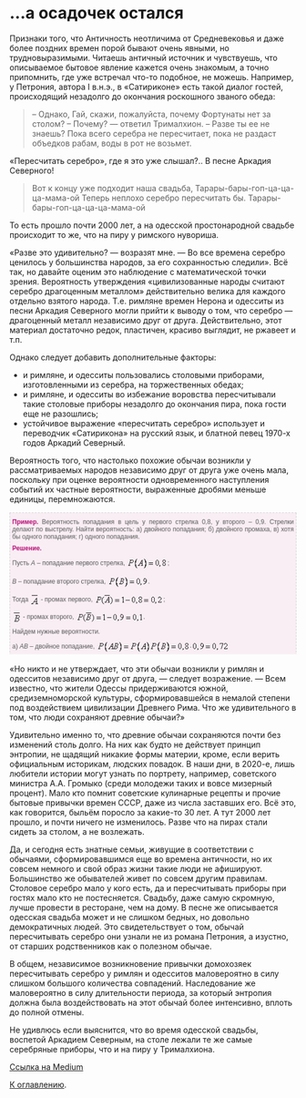 # …а осадочек остался

Признаки того, что Античность неотличима от Средневековья и даже более поздних времен порой бывают очень явными, но трудновыразимыми. Читаешь античный источник и чувствуешь, что описываемое бытовое явление кажется очень знакомым, а точно припомнить, где уже встречал что-то подобное, не можешь. Например, у Петрония, автора I в.н.э., в «Сатириконе» есть такой диалог гостей, происходящий незадолго до окончания роскошного званого обеда:

> – Однако, Гай, скажи, пожалуйста, почему Фортунаты нет за столом?
­– Почему? — ответил Трималхион. – Разве ты ее не знаешь? Пока всего серебра не пересчитает, пока не раздаст объедков рабам, воды в рот не возьмет.

«Пересчитать серебро», где я это уже слышал?.. В песне Аркадия Северного!

> Вот к концу уже подходит наша свадьба,
> Тарары-бары-гоп-ца-ца-ца-мама-ой
> Теперь неплохо серебро пересчитать бы.
> Тарары-бары-гоп-ца-ца-ца-мама-ой

То есть прошло почти 2000 лет, а на одесской простонародной свадьбе происходит то же, что на пиру у римского нувориша.

«Разве это удивительно? — возразят мне. — Во все времена серебро ценилось у большинства народов, за его сохранностью следили». Всё так, но давайте оценим это наблюдение с математической точки зрения. Вероятность утверждения «цивилизованные народы считают серебро драгоценным металлом» действительно велика для каждого отдельно взятого народа. Т.е. римляне времен Нерона и одесситы из песни Аркадия Северного могли прийти к выводу о том, что серебро — драгоценный металл независимо друг от друга. Действительно, этот материал достаточно редок, пластичен, красиво выглядит, не ржавеет и т.п. 

Однако следует добавить дополнительные факторы:

* и римляне, и одесситы пользовались столовыми приборами, изготовленными из серебра, на торжественных обедах;
* и римляне, и одесситы во избежание воровства пересчитывали такие столовые приборы незадолго до окончания пира, пока гости еще не разошлись;
* устойчивое выражение «пересчитать серебро» использует и переводчик «Сатирикона» на русский язык, и блатной певец 1970-х годов Аркадий Северный.

Вероятность того, что настолько похожие обычаи возникли у рассматриваемых народов независимо друг от друга уже очень мала, поскольку при оценке вероятности одновременного наступления событий их частные вероятности, выраженные дробями меньше единицы, перемножаются.

<img src="img/probability.png" alt="Перемножение вероятностей.">

«Но никто и не утверждает, что эти обычаи возникли у римлян и одесситов независимо друг от друга, — следует возражение. — Всем известно, что жители Одессы придерживаются южной, средиземноморской культуры, сформировавшейся в немалой степени под воздействием цивилизации Древнего Рима. Что же удивительного в том, что люди сохраняют древние обычаи?»

Удивительно именно то, что древние обычаи сохраняются почти без изменений столь долго. На них как будто не действует принцип энтропии, не щадящий никакие формы материи, кроме, если верить официальным историкам, людских повадок. В наши дни, в 2020-е, лишь любители истории могут узнать по портрету, например, советского министра А.А. Громыко (среди молодежи таких и вовсе мизерный процент). Мало кто помнит советские кулинарные рецепты и прочие бытовые привычки времен СССР, даже из числа заставших его. Всё это, как говорится, быльём поросло за какие-то 30 лет. А тут 2000 лет прошло, и почти ничего не изменилось. Разве что на пирах стали сидеть за столом, а не возлежать.

Да, и сегодня есть знатные семьи, живущие в соответствии с обычаями, сформировавшимся еще во времена античности, но их совсем немного и свой образ жизни такие люди не афишируют. Большинство же обывателей живет по совсем другим правилам. Столовое серебро мало у кого есть, да и пересчитывать приборы при гостях мало кто не постесняется. Свадьбу, даже самую скромную, лучше провести в ресторане, чем на дому. В песне же описывается одесская свадьба может и не слишком бедных, но довольно демократичных людей. Это свидетельствует о том, обычай пересчитывать серебро они узнали не из романа Петрония, а изустно, от старших родственников как о полезном обычае.

В общем, независимое возникновение привычки домохозяек пересчитывать серебро у римлян и одесситов маловероятно в силу слишком большого количества совпадений. Наследование же маловероятно в силу длительности периода, за который энтропия должна была воздействовать на этот обычай более интенсивно, вплоть до полной отмены. 

Не удивлюсь если выяснится, что во время одесской свадьбы, воспетой Аркадием Северным, на столе лежали те же самые серебряные приборы, что и на пиру у Трималхиона.

[Ссылка на Medium](https://yababay.medium.com/%D0%B0-%D0%BE%D1%81%D0%B0%D0%B4%D0%BE%D1%87%D0%B5%D0%BA-%D0%BE%D1%81%D1%82%D0%B0%D0%BB%D1%81%D1%8F-9987ec4ce3d7)

[К оглавлению](/#toc).
